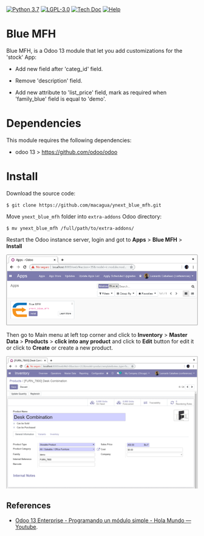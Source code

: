 [![Python 3.7](https://img.shields.io/badge/Python-3.7-blue)](https://www.python.org/downloads/release/python-375/)
[![LGPL-3.0](https://img.shields.io/github/license/macagua/ynext_blue_mfh.svg)](https://github.com/macagua/ynext_blue_mfh/blob/master/LICENSE)
[![Tech Doc](http://img.shields.io/badge/master-docs-875A7B.svg?style=flat&colorA=8F8F8F)](https://www.youtube.com/watch?v=npjC2r2iCqg&t=289s)
[![Help](http://img.shields.io/badge/master-help-875A7B.svg?style=flat&colorA=8F8F8F)](https://www.odoo.com/forum/help-1)

# Blue MFH

Blue MFH, is a Odoo 13 module that let you add customizations for the 'stock' App:

- Add new field after 'categ_id' field.

- Remove 'description' field.

- Add new attribute to 'list_price' field, mark as required 
  when 'family_blue' field is equal to 'demo'.

# Dependencies

This module requires the following dependencies:

- odoo 13 > https://github.com/odoo/odoo

# Install

Download the source code:

```
$ git clone https://github.com/macagua/ynext_blue_mfh.git
```

Move ``ynext_blue_mfh`` folder into ``extra-addons`` Odoo directory:

```
$ mv ynext_blue_mfh /full/path/to/extra-addons/
```

Restart the Odoo instance server, login and got to **Apps** > **Blue MFH** > **Install**

![Install 'Blue MFH' Module](https://raw.githubusercontent.com/macagua/ynext_blue_mfh/master/static/description/install_module.png "Install 'Blue MFH' Module")

Then go to Main menu at left top corner and click to **Inventory** > **Master Data** > **Products** > **click into any product** and click to **Edit** button for edit it or click to **Create** or create a new product.

![Access 'Manage Products' from Inventory App](https://raw.githubusercontent.com/macagua/ynext_blue_mfh/master/static/description/manage_products.png "Access 'Manage Products' from Inventory App")

References
----------

- [Odoo 13 Enterprise - Programando un módulo simple - Hola Mundo — Youtube](https://www.youtube.com/watch?v=npjC2r2iCqg&t=289s).
